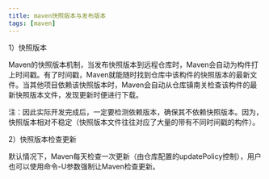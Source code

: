 ```yaml
---
title: maven快照版本与发布版本
tags: [maven]
---
```


1）快照版本

Maven的快照版本机制，当发布快照版本到远程仓库时，Maven会自动为构件打上时间戳。有了时间戳，Maven就能随时找到仓库中该构件的快照版本的最新文件。当其他项目依赖该快照版本时，Maven会自动从仓库镇南关检查该构件的最新快照版本文件，发现更新时便进行下载。

注：因此实际开发完成后，一定要检测依赖版本，确保其不依赖快照版本。因为，快照版本相对不稳定（快照版本文件往往对应了大量的带有不同时间戳的构件）。

2）快照版本检查更新

默认情况下，Maven每天检查一次更新（由仓库配置的updatePolicy控制），用户也可以使用命令-U参数强制让Maven检查更新。